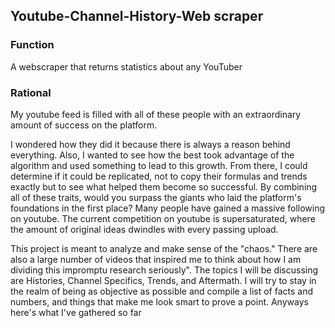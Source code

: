 ## Youtube-Channel-History-Web scraper

### Function
A webscraper that returns statistics about any YouTuber

### Rational
My youtube feed is filled with all of these people with an extraordinary amount of success on the platform.

  I wondered how they did it because there is always a reason behind everything. Also, I wanted to see how the best took advantage of the algorithm and used something to lead to this growth. From there, I could determine if it could be replicated, not to copy their formulas and trends exactly but to see what helped them become so successful. By combining all of these traits, would you surpass the giants who laid the platform's foundations in the first place? Many people have gained a massive following on youtube. The current competition on youtube is supersaturated, where the amount of original ideas dwindles with every passing upload. 

  This project is meant to analyze and make sense of the "chaos." There are also a large number of videos that inspired me to think about how I am dividing this impromptu research seriously". The topics I will be discussing are Histories, Channel Specifics, Trends, and Aftermath. I will try to stay in the realm of being as objective as possible and compile a list of facts and numbers, and things that make me look smart to prove a point. Anyways here's what I've gathered so far
